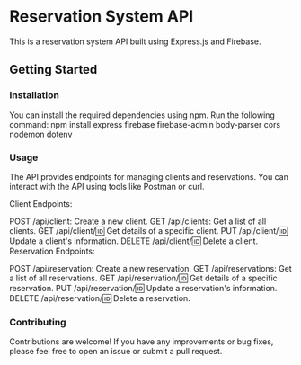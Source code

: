 # Reservation System API

This is a reservation system API built using Express.js and Firebase.

## Getting Started

### Installation
You can install the required dependencies using npm. Run the following command:
npm install express firebase firebase-admin body-parser cors nodemon dotenv

### Usage
The API provides endpoints for managing clients and reservations. You can interact with the API using tools like Postman or curl.

Client Endpoints:

POST /api/client: Create a new client.
GET /api/clients: Get a list of all clients.
GET /api/client/:id: Get details of a specific client.
PUT /api/client/:id: Update a client's information.
DELETE /api/client/:id: Delete a client.
Reservation Endpoints:

POST /api/reservation: Create a new reservation.
GET /api/reservations: Get a list of all reservations.
GET /api/reservation/:id: Get details of a specific reservation.
PUT /api/reservation/:id: Update a reservation's information.
DELETE /api/reservation/:id: Delete a reservation.

### Contributing
Contributions are welcome! If you have any improvements or bug fixes, please feel free to open an issue or submit a pull request.